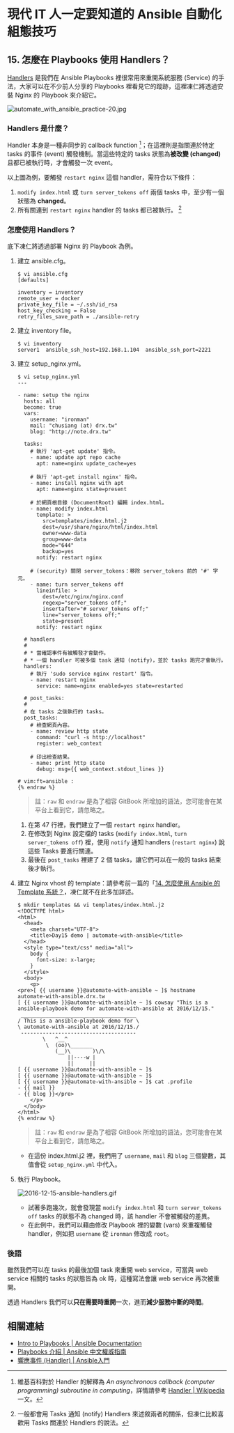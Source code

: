 # 現代 IT 人一定要知道的 Ansible 自動化組態技巧

## 15. 怎麼在 Playbooks 使用 Handlers？

[Handlers][playbooks_handlers] 是我們在 Ansible Playbooks 裡很常用來重開系統服務 (Service) 的手法，大家可以在不少前人分享的 Playbooks 裡看見它的蹤跡，這裡凍仁將透過安裝 Nginx 的 Playbook 來介紹它。

[playbooks_handlers]: http://docs.ansible.com/ansible/playbooks_intro.html#handlers-running-operations-on-change

![automate_with_ansible_practice-20.jpg](imgs/automate_with_ansible_practice-20.jpg)


### Handlers 是什麼？

Handler 本身是一種非同步的 callback function [^1]；在這裡則是指關連於特定 tasks 的事件 (event) 觸發機制。當這些特定的 tasks 狀態為**被改變 (changed)** 且都已被執行時，才會觸發一次 event。

以上圖為例，要觸發 `restart nginx` 這個 handler，需符合以下條件：

1. `modify index.html` 或 `turn server_tokens off` 兩個 tasks 中，至少有一個狀態為 **changed**。
1. 所有關連到 `restart nginx` handler 的 tasks 都已被執行。 [^2]


### 怎麼使用 Handlers？

底下凍仁將透過部署 Nginx 的 Playbook 為例。

1. 建立 ansible.cfg。

   ```
   $ vi ansible.cfg
   [defaults]

   inventory = inventory
   remote_user = docker
   private_key_file = ~/.ssh/id_rsa
   host_key_checking = False
   retry_files_save_path = ./ansible-retry
   ```

1. 建立 inventory file。

   ```
   $ vi inventory
   server1  ansible_ssh_host=192.168.1.104  ansible_ssh_port=2221
   ```

1. 建立 setup_nginx.yml。

   ``` {% raw %}
   $ vi setup_nginx.yml
   ---

   - name: setup the nginx
     hosts: all
     become: true
     vars:
       username: "ironman"
       mail: "chusiang (at) drx.tw"
       blog: "http://note.drx.tw"

     tasks:
       # 執行 'apt-get update' 指令。
       - name: update apt repo cache
         apt: name=nginx update_cache=yes

       # 執行 'apt-get install nginx' 指令。
       - name: install nginx with apt
         apt: name=nginx state=present

       # 於網頁根目錄 (DocumentRoot) 編輯 index.html。
       - name: modify index.html
         template: >
           src=templates/index.html.j2
           dest=/usr/share/nginx/html/index.html
           owner=www-data
           group=www-data
           mode="644"
           backup=yes
         notify: restart nginx

       # (security) 關閉 server_tokens：移除 server_tokens 前的 '#' 字元。
       - name: turn server_tokens off
         lineinfile: >
           dest=/etc/nginx/nginx.conf
           regexp="server_tokens off;"
           insertafter="# server_tokens off;"
           line="server_tokens off;"
           state=present
         notify: restart nginx

     # handlers 
     #
     # * 當確認事件有被觸發才會動作。
     # * 一個 handler 可被多個 task 通知 (notify)，並於 tasks 跑完才會執行。
     handlers:
       # 執行 'sudo service nginx restart' 指令。
       - name: restart nginx
         service: name=nginx enabled=yes state=restarted

     # post_tasks:
     #
     # 在 tasks 之後執行的 tasks。
     post_tasks:
       # 檢查網頁內容。
       - name: review http state
         command: "curl -s http://localhost"
         register: web_context

       # 印出檢查結果。
       - name: print http state
         debug: msg={{ web_context.stdout_lines }}

   # vim:ft=ansible :
   {% endraw %}
   ```
   
   > 註：`raw` 和 `endraw` 是為了相容 GitBook 所增加的語法，您可能會在某平台上看到它，請忽略之。

   1. 在第 47 行裡，我們建立了一個 `restart nginx` handler。
   1. 在修改到 Nginx 設定檔的 tasks (`modify index.html`, `turn server_tokens off`) 裡，使用 `notify` 通知 handlers (`restart nginx`) 說這些 Tasks 要進行關連。
   1. 最後在 `post_tasks` 裡建了 2 個 tasks，讓它們可以在一般的 tasks 結束後才執行。

1. 建立 Nginx vhost 的 template：請參考前一篇的「[14. 怎麼使用 Ansible 的 Template 系統？](14.how-to-use-the-ansible-template-system.md)，凍仁就不在此多加詳述。

   ``` {% raw %}
   $ mkdir templates && vi templates/index.html.j2
   <!DOCTYPE html>
   <html>
     <head>
       <meta charset="UTF-8">
       <title>Day15 demo | automate-with-ansible</title>
     </head>
     <style type="text/css" media="all">
       body {
         font-size: x-large;
       }
     </style>
     <body>
       <p>
   <pre>[ {{ username }}@automate-with-ansible ~ ]$ hostname
   automate-with-ansible.drx.tw
   [ {{ username }}@automate-with-ansible ~ ]$ cowsay "This is a ansible-playbook demo for automate-with-ansible at 2016/12/15."
    _____________________________________
   / This is a ansible-playbook demo for \
   \ automate-with-ansible at 2016/12/15./
    -------------------------------------
           \   ^__^
            \  (oo)\_______
               (__)\       )\/\
                   ||----w |
                   ||     ||
   [ {{ username }}@automate-with-ansible ~ ]$
   [ {{ username }}@automate-with-ansible ~ ]$
   [ {{ username }}@automate-with-ansible ~ ]$ cat .profile
   - {{ mail }}
   - {{ blog }}</pre>
       </p>
     </body>
   </html>
   {% endraw %}
   ```
   
   > 註：`raw` 和 `endraw` 是為了相容 GitBook 所增加的語法，您可能會在某平台上看到它，請忽略之。

   - 在這份 index.html.j2 裡，我們用了 `username`, `mail` 和 `blog` 三個變數，其值會從 `setup_nginx.yml` 中代入。

1. 執行 Playbook。

   ![2016-12-15-ansible-handlers.gif](imgs/2016-12-15-ansible-handlers.gif)

   - 試著多跑幾次，就會發現當 `modify index.html` 和 `turn server_tokens off` tasks 的狀態不為 changed 時，該 handler 不會被觸發的差異。
   - 在此例中，我們可以藉由修改 Playbook 裡的變數 (vars) 來重複觸發 handler，例如把 `username` 從 `ironman` 修改成 `root`。


### 後語

雖然我們可以在 tasks 的最後加個 task 來重開 web service，可當與 web service 相關的 tasks 的狀態皆為 ok 時，這種寫法會讓 web service 再次被重開。

透過 Handlers 我們可以**只在需要時重開**一次，進而**減少服務中斷的時間**。


## 相關連結

- [Intro to Playbooks | Ansible Documentation](http://docs.ansible.com/ansible/playbooks_intro.html)
- [Playbooks 介紹 | Ansible 中文權威指南](http://ansible-tran.readthedocs.io/en/latest/docs/playbooks_intro.html)
- [響應事件 (Handler) | Ansible入門](https://ansible-book.gitbooks.io/ansible-first-book/content/handler.html)


[^1]: 維基百科對於 Handler 的解釋為 *An asynchronous callback (computer programming) subroutine in computing*，詳情請參考 [Handler | Wikipedia](https://en.wikipedia.org/wiki/Handler) 一文。

[^2]: 一般都會用 Tasks 通知 (notify) Handlers 來述敘兩者的關係，但凍仁比較喜歡用 Tasks 關連於 Handlers 的說法。

